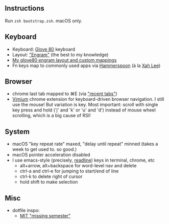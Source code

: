 ## Instructions
Run `zsh bootstrap.zsh`. macOS only.

## Keyboard
- Keyboard: [Glove 80](https://www.moergo.com/collections/glove80-keyboards) keyboard
- Layout: ["Engram"](https://engram.dev/) (the best to my knowledge)
- [My glove80 engram layout and custom mappings](https://my.glove80.com/#/layout/user/8c6c5fdf-f14b-40e7-bed5-a3e2bb39f60a)
- Fn keys map to commonly used apps via [Hammerspoon](https://www.hammerspoon.org/) (à la [Xah Lee](http://xahlee.info/kbd/set_single_key_to_switch_app.html))

## Browser
- chrome last tab mapped to ⌘E (via ["recent tabs"](https://chrome.google.com/webstore/detail/recent-tabs/ocllfmhjhfmogablefmibmjcodggknml?hl=en))
- [Vimium](https://chromewebstore.google.com/detail/vimium/dbepggeogbaibhgnhhndojpepiihcmeb?hl=en&pli=1) chrome extension for keyboard-driven browser navigation. I still use the mouse! But variation is key. Most important: scroll with single key press and hold ('j' and 'k' or 'u' and 'd') instead of mouse wheel scrolling, which is a big cause of RSI!

## System
- macOS "key repeat rate" maxed, "delay until repeat" minned (takes a week to get used to. so good.)
- macOS pointer acceleration disabled
-  I use emacs-style (precisely, [readline](https://tiswww.case.edu/php/chet/readline/readline.html)) keys in terminal, chrome, etc
    - alt+arrow, alt+backspace for word-level nav and delete
    - ctrl-a and ctrl-e for jumping to start/end of line
    - ctrl-k to delete right of cursor
	- hold shift to make selection

## Misc
- dotfile inspo:
    - [MIT "missing semester"](https://missing.csail.mit.edu/2020/command-line/#dotfiles)
